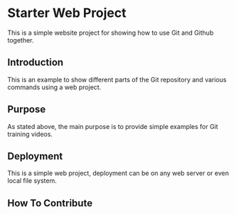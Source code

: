 # Starter Web Project
This is a simple website project for showing how to use Git and Github together.
## Introduction
This is an example to show different parts of the Git repository and various commands using a web project.
## Purpose
As stated above, the main purpose is to provide simple examples for Git training videos.
## Deployment
This is a simple web project, deployment can be on any web server or even local file system.
## How To Contribute
